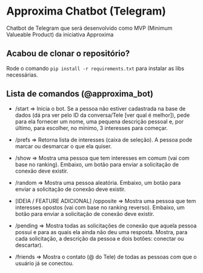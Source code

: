 # Approxima Chatbot (Telegram)

Chatbot de Telegram que será desenvolvido como MVP (Minimum Valueable Product) da iniciativa Approxima

## Acabou de clonar o repositório?

Rode o comando `pip install -r requirements.txt` para instalar as libs necessárias.

## Lista de comandos (@approxima_bot)

- /start => Inicia o bot. Se a pessoa não estiver cadastrada na base de dados (dá pra ver pelo ID da conversa/Tele [ver qual é melhor]), pede para ela fornecer um nome, uma pequena descrição pessoal e, por último, para escolher, no mínimo, 3 interesses para começar.

- /prefs => Retorna lista de interesses (caixa de seleção). A pessoa pode marcar ou desmarcar o que ela quiser.

- /show => Mostra uma pessoa que tem interesses em comum (vai com base no ranking). Embaixo, um botão para enviar a solicitação de conexão deve existir.

- /random => Mostra uma pessoa aleatória. Embaixo, um botão para enviar a solicitação de conexão deve existir.

- [IDEIA / FEATURE ADICIONAL] /opposite => Mostra uma pessoa que tem interesses opostos (vai com base no ranking reverso). Embaixo, um botão para enviar a solicitação de conexão deve existir.

- /pending => Mostra todas as solicitações de conexão que aquela pessoa possui e para as quais ela ainda não deu uma resposta. Mostra, para cada solicitação, a descrição da pessoa e dois botões: conectar ou descartar).

- /friends => Mostra o contato (@ do Tele) de todas as pessoas com que o usuário já se conectou.
